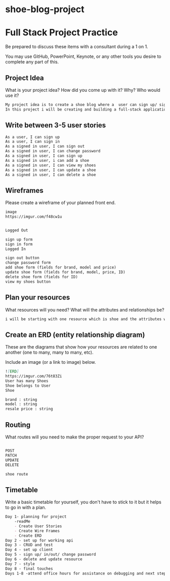 # shoe-blog-project

# Full Stack Project Practice

Be prepared to discuss these items with a consultant during a 1 on 1.

You may use GitHub, PowerPoint, Keynote, or any other tools you desire to
complete any part of this.

## Project Idea

What is your project idea?  How did you come up with it? Why? Who would use it?

```md
My project idea is to create a shoe blog where a  user can sign up/ sign in /sign out and change password.
In this project i will be creating and building a full-stack application, i will be building my api, and Build a single-page application with basic user authentication like sign up, sign in, sign out, change password that interacts with the custom API that i built. This app will be able to create, read, update, and delete data in a database.
```

## Write between 3-5 user stories


```md
As a user, I can sign up
As a user, I can sign in
As a signed in user, I can sign out
As a signed in user, I can change password
As a signed in user, I can sign up
As a signed in user, i can add a shoe
As a signed in user, I can view my shoes
As a signed in user, I can update a shoe
As a signed in user, I can delete a shoe
```

## Wireframes

Please create a wireframe of your planned front end.

```md
image
https://imgur.com/f48cw1u


Logged Out

sign up form
sign in form
Logged In

sign out button
change password form
add shoe form (fields for brand, model and price)
update shoe form (fields for brand, model, price, ID)
delete shoe form (fields for ID)
view my shoes button
```

## Plan your resources

What resources will you need? What will the attributes and relationships be?

```md
i will be starting with one resource which is shoe and the attributes will be the brand, model, and resale price
```

## Create an ERD (entity relationship diagram)

These are the diagrams that show how your resources are related to one another
(one to many, many to many, etc).

Include an image (or a link to image) below.

```md
![ERD]
https://imgur.com/76t83Zi
User has many Shoes
Shoe belongs to User
Shoe

brand : string
model : string
resale price : string

```

## Routing

What routes will you need to make the proper request to your API?

```md

POST 
PATCH
UPDATE
DELETE

shoe route 
```

## Timetable

Write a basic timetable for yourself, you don't have to stick to it but it
helps to go in with a plan.

```md
Day 1- planning for project
    -readMe
    - Create User Stories
    - Create Wire Frames
    - Create ERD
Day 2 - set up for working api 
Day 3 - CRUD and test
Day 4 - set up client
Day 5 - sign up/ in/out/ change password
Day 6 - delete and update resource
Day 7 - style 
Day 8 - final touches
Days 1-8 -attend office hours for assistance on debugging and next step forward
```

